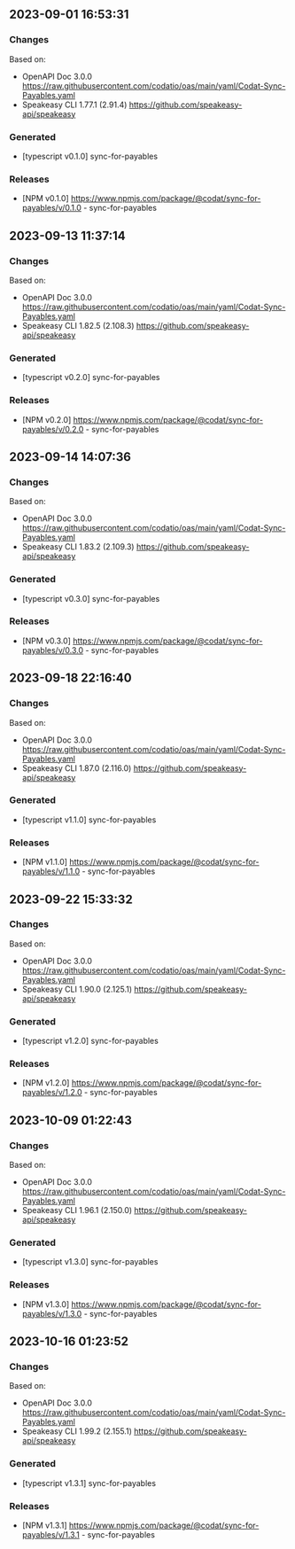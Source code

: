 

## 2023-09-01 16:53:31
### Changes
Based on:
- OpenAPI Doc 3.0.0 https://raw.githubusercontent.com/codatio/oas/main/yaml/Codat-Sync-Payables.yaml
- Speakeasy CLI 1.77.1 (2.91.4) https://github.com/speakeasy-api/speakeasy
### Generated
- [typescript v0.1.0] sync-for-payables
### Releases
- [NPM v0.1.0] https://www.npmjs.com/package/@codat/sync-for-payables/v/0.1.0 - sync-for-payables

## 2023-09-13 11:37:14
### Changes
Based on:
- OpenAPI Doc 3.0.0 https://raw.githubusercontent.com/codatio/oas/main/yaml/Codat-Sync-Payables.yaml
- Speakeasy CLI 1.82.5 (2.108.3) https://github.com/speakeasy-api/speakeasy
### Generated
- [typescript v0.2.0] sync-for-payables
### Releases
- [NPM v0.2.0] https://www.npmjs.com/package/@codat/sync-for-payables/v/0.2.0 - sync-for-payables

## 2023-09-14 14:07:36
### Changes
Based on:
- OpenAPI Doc 3.0.0 https://raw.githubusercontent.com/codatio/oas/main/yaml/Codat-Sync-Payables.yaml
- Speakeasy CLI 1.83.2 (2.109.3) https://github.com/speakeasy-api/speakeasy
### Generated
- [typescript v0.3.0] sync-for-payables
### Releases
- [NPM v0.3.0] https://www.npmjs.com/package/@codat/sync-for-payables/v/0.3.0 - sync-for-payables

## 2023-09-18 22:16:40
### Changes
Based on:
- OpenAPI Doc 3.0.0 https://raw.githubusercontent.com/codatio/oas/main/yaml/Codat-Sync-Payables.yaml
- Speakeasy CLI 1.87.0 (2.116.0) https://github.com/speakeasy-api/speakeasy
### Generated
- [typescript v1.1.0] sync-for-payables
### Releases
- [NPM v1.1.0] https://www.npmjs.com/package/@codat/sync-for-payables/v/1.1.0 - sync-for-payables

## 2023-09-22 15:33:32
### Changes
Based on:
- OpenAPI Doc 3.0.0 https://raw.githubusercontent.com/codatio/oas/main/yaml/Codat-Sync-Payables.yaml
- Speakeasy CLI 1.90.0 (2.125.1) https://github.com/speakeasy-api/speakeasy
### Generated
- [typescript v1.2.0] sync-for-payables
### Releases
- [NPM v1.2.0] https://www.npmjs.com/package/@codat/sync-for-payables/v/1.2.0 - sync-for-payables

## 2023-10-09 01:22:43
### Changes
Based on:
- OpenAPI Doc 3.0.0 https://raw.githubusercontent.com/codatio/oas/main/yaml/Codat-Sync-Payables.yaml
- Speakeasy CLI 1.96.1 (2.150.0) https://github.com/speakeasy-api/speakeasy
### Generated
- [typescript v1.3.0] sync-for-payables
### Releases
- [NPM v1.3.0] https://www.npmjs.com/package/@codat/sync-for-payables/v/1.3.0 - sync-for-payables

## 2023-10-16 01:23:52
### Changes
Based on:
- OpenAPI Doc 3.0.0 https://raw.githubusercontent.com/codatio/oas/main/yaml/Codat-Sync-Payables.yaml
- Speakeasy CLI 1.99.2 (2.155.1) https://github.com/speakeasy-api/speakeasy
### Generated
- [typescript v1.3.1] sync-for-payables
### Releases
- [NPM v1.3.1] https://www.npmjs.com/package/@codat/sync-for-payables/v/1.3.1 - sync-for-payables